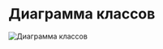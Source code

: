 # Диаграмма классов

![Диаграмма классов](https://github.com/EduardKaliaha/Jcrpo-version-too-/blob/main/Images/System%20design/Class.jpg)
